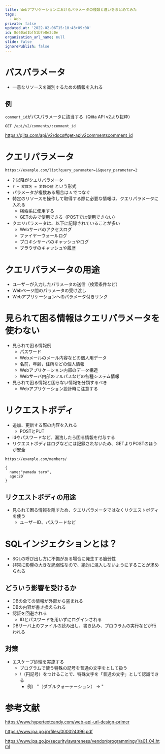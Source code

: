 ```yaml
---
title: Webアプリケーションにおけるパラメータの種類と違いをまとめてみた
tags:
  - Web
private: false
updated_at: '2022-02-06T15:10:43+09:00'
id: 8d60ad1bf51b7e8e3c0e
organization_url_name: null
slide: false
ignorePublish: false
---
```

# パスパラメータ

- 一意なリソースを識別するための情報を入れる

## 例

 `comment_id`がパスパラメータに該当する（Qiita API v2より抜粋）

```
GET /api/v2/comments/:comment_id
```
https://qiita.com/api/v2/docs#get-apiv2commentscomment_id

# クエリパラメータ

```
https://example.com/list?query_parameter=1&query_parameter=2
```

- ? 以降がクエリパラメータ
- `? + 変数名 = 変数の値` という形式
- パラメータが複数ある場合は `&` でつなぐ
- 特定のリソースを操作して取得する際に必要な情報は、クエリパラメータに入れる
  - 検索系に使用する
  - GETのみで使用できる（POSTでは使用できない）
- クエリパラメータは、以下に記録されていることが多い
    - Webサーバのアクセスログ
    - ファイヤーウォールログ
    - プロキシサーバのキャッシュやログ
    - ブラウザのキャッシュや履歴


# クエリパラメータの用途

- ユーザーが入力したパラメータの送信（検索条件など）
- Webページ間のパラメータの受け渡し
- Webアプリケーションへのパラメータ付きリンク

# 見られて困る情報はクエリパラメータを使わない

- 見られて困る情報例
    - パスワード
    - Webメールのメール内容などの個人用データ
    - 名前，年齢，住所などの個人情報
    - Webアプリケーション内部のデータ構造
    - Webサーバ内部のフルパスなどの各種システム情報
- 見られて困る情報と困らない情報を分類するべき
    - Webアプリケーション設計時に注意する


# リクエストボディ

- 追加、更新する際の内容を入れる
    - POSTとPUT
- idやパスワードなど、漏洩したら困る情報を付与する
- リクエストボディはログなどには記録されないため、GETよりPOSTのほうが安全

```実行するAPI.
https://example.com/members/
```

```リクエストボディ.
{
  name:"yamada taro",
  age:20
}
```

## リクエストボディの用途

- 見られて困る情報を隠すため、クエリパラメータではなくリクエストボディを使う
    - ユーザーID、パスワードなど

# SQLインジェクションとは？

- SQLの呼び出し方に不備がある場合に発生する脆弱性
- 非常に影響の大きな脆弱性なので、絶対に混入しないようにすることが求められる

## どういう影響を受けるか

- DBの全ての情報が外部から盗まれる
- DBの内容が書き換えられる
- 認証を回避される
    - IDとパスワードを用いずにログインされる
- DBサーバ上のファイルの読み出し、書き込み、プロウラムの実行などが行われる

## 対策

- エスケープ処理を実施する
    - プログラムで使う特殊の記号を普通の文字をとして扱う
    - \（円記号）をつけることで、特殊文字を「普通の文字」として認識できる
        - 例） "（ダブルクォーテーション） → \"

# 参考文献

https://www.hypertextcandy.com/web-api-url-design-primer

https://www.ipa.go.jp/files/000024396.pdf

https://www.ipa.go.jp/security/awareness/vendor/programmingv1/a01_04.html


